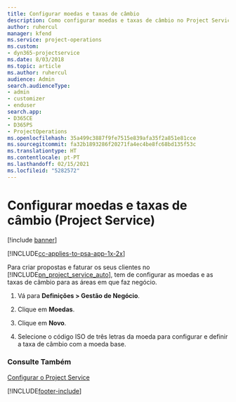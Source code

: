 ```yaml
---
title: Configurar moedas e taxas de câmbio
description: Como configurar moedas e taxas de câmbio no Project Service
author: ruhercul
manager: kfend
ms.service: project-operations
ms.custom:
- dyn365-projectservice
ms.date: 8/03/2018
ms.topic: article
ms.author: ruhercul
audience: Admin
search.audienceType:
- admin
- customizer
- enduser
search.app:
- D365CE
- D365PS
- ProjectOperations
ms.openlocfilehash: 35a499c3887f9fe7515e839afa35f2a851e81cce
ms.sourcegitcommit: fa32b1893286f20271fa4ec4be8fc68bd135f53c
ms.translationtype: HT
ms.contentlocale: pt-PT
ms.lasthandoff: 02/15/2021
ms.locfileid: "5282572"
---
```

# <a name="set-up-currencies-and-exchange-rates-project-service"></a>Configurar moedas e taxas de câmbio (Project Service)

[!include [banner](../includes/psa-now-project-operations.md)]

[!INCLUDE[cc-applies-to-psa-app-1x-2x](../includes/cc-applies-to-psa-app-1x-2x.md)]

Para criar propostas e faturar os seus clientes no [!INCLUDE[pn_project_service_auto](../includes/pn-project-service-auto.md)], tem de configurar as moedas e as taxas de câmbio para as áreas em que faz negócio.  
  
1.  Vá para **Definições > Gestão de Negócio**.  
  
2.  Clique em **Moedas**.  
  
3.  Clique em **Novo**.  
  
4.  Selecione o código ISO de três letras da moeda para configurar e definir a taxa de câmbio com a moeda base.  
  
### <a name="see-also"></a>Consulte Também  
 [Configurar o Project Service](../psa/configure.md)


[!INCLUDE[footer-include](../includes/footer-banner.md)]